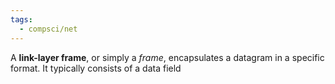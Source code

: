 ```yaml
---
tags:
  - compsci/net
---
```

A **link-layer frame**, or simply a *frame*, encapsulates a datagram in a specific format. It typically consists of a data field 